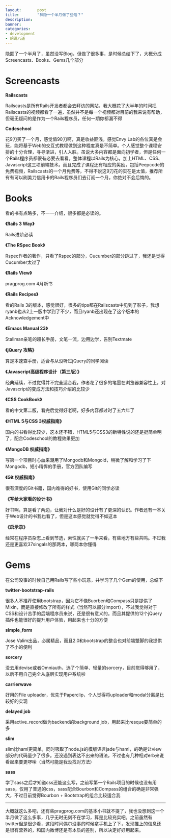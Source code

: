 ```yaml
---
layout:       post
title:        "神隐一个半月做了些啥？"
description: 
banner: 
categories: 
- development
- 胡说八道
---
```


隐匿了一个半月了，虽然没写Blog，但做了很多事，是时候总结下了，大概分成Screencasts、Books、Gems几个部分

# Screencasts

<strong>Railscasts</strong>

Railscasts是所有Rails开发者都会去拜访的网站，我大概花了大半年的时间把Railscasts的视频都看了一遍，虽然并不是每一个视频都对目前的我来说有帮助，但毫无疑问的是作为一个Rails程序员，任何一期你都漏不得

<strong>Codeschool</strong>

花9刀买了一个月，感觉值90刀啊，真是收益匪浅。感觉Envy Lab的各位真是会玩，能将基于Web的交互式教程做到这种程度真是不简单。个人感觉整个课程安排的十分合理，寻寻渐进，引人入胜。虽说大多内容都是面向初学者，但是任何一个Rails程序员都很有必要去看看。整体课程以Rails为核心，加上HTML、CSS、Javascript这三项前端技术。而且完成了课程还有相应的奖励，包括Peepcode的免费视频，Railscasts的一个月免费等，不得不说这9刀花的实在是太值，推荐所有有可以刷美刀信用卡的Rails程序员们去订阅一个月，你绝对不会后悔的。

# Books

看的书有点略多，不一一介绍，很多都是必读的。

<strong>《Rails 3 Way》</strong>

Rails进阶必读

<strong>《The RSpec Book》</strong>

Rspec作者的著作，只看了Rspec的部分，Cucumber的部分跳过了，我还是觉得Cucumber太过了

<strong>《Rails View》</strong>

pragprog.com 4月新书

<strong>《Rails Recipes》</strong>

看的Rails 3的版本，感觉很好，很多的tips都在Railscasts中见到了影子，我想ryanb也从2上一版中学到了不少，而且ryanb还出现在了这个版本的Acknowledgement中

<strong>《Emacs Manual 23》</strong>

Stallman亲笔的超长手册，文笔一流，边用边学，告别Textmate

<strong>《jQuery 攻略》</strong>

算是本速查手册，适合与从没听过jQuery的同学阅读

<strong>《Javascript高级程序设计（第三版）》</strong>

经典延续，不过觉得并不完全适合我，作者花了很多的笔墨在浏览器兼容性上，对Javascript的变成方法和技巧介绍的比较少

<strong>《CSS CookBook》</strong>

看的中文第二版，看完后觉得好老啊，好多内容都过时了五六年了

<strong>《HTML 5与CSS 3权威指南》</strong>

国内的书看得比较少，这本还不错，HTML5与CSS3的新特性说的还是挺简单明了，配合Codeschool的教程效果更加

<strong>《MongoDB 权威指南》</strong>

写第一个项目时心血来潮用了Mongodb和Mongoid，稍微了解和学习了下Mongodb，短小精悍的手册，官方团队编写

<strong>《Git 权威指南》</strong>

很有深度的Git书籍，国内难得的好书，使用Git的同学必读

<strong>《写给大家看的设计书》</strong>

好书啊，算是看了两边，让我对什么是好的设计有了更深的认识。作者还有一本关于Web设计的书我也看了，但是这本感觉就觉得不如这本

<strong>《启示录》</strong>

经常在程序员杂志上看到节选，索性就买了一半来看，有些地方有些共鸣。不过我还是更喜欢37singals的那两本，哪两本你懂得

# Gems

在公司没事的时候自己用Rails写了些小玩意，并学习了几个Gem的使用，总结下

<strong>twitter-bootstrap-rails</strong>

很多人不推荐使用bootstrap，因为它不像Buorben和Compass只是提供了Mixin，而是直接修改了所有的样式（当然可以部分import），不过我觉得对于CSS和设计苦手的后端程序员来说，还是很有意义的。而且其提供的12个jQuery插件也能很好的提升用户体验，用起来也十分的方便

<strong>simple_form</strong>

Jose Valim出品，必属精品，而且2.0和bootstrap的整合也对前端蹩脚的我提供了不小的便利

<strong>sorcery</strong>

没去用devise或者Omniauth，选了个简单、轻量的sorcery，目前觉得够用了，以后不用自己完全从底层实现用户系统啦

<strong>carrierwave</strong>

好用的File uploader，优先于Paperclip，个人觉得将uploader和modal分离是比较好的实现

<strong>delayed job</strong>

采用active_record做为backend的background job，用起来比resque要简单的多

<strong>slim</strong>

slim比haml更简单，同时吸取了node.js的模版语言jade与haml，的确是让view部分的代码量少了很多。还没遇到表达不出来的语法，不过也有几种相对erb来说看起来要更啰嗦（当然可能是我没找对方法）

<strong>sass</strong>

学了sass之后才知道css还能这么写，之前写第一个Rails项目的时候也没有用sass，仅用了普通的css，sass配合Bourbon和Compass的组合的确是非常强大，不过目前觉得Bourbon + Bootstrap的组合比较适合我

<hr />

大概就这么多吧，还有些pragprog.com的基本小书就不提了，我也没想到这一个半月做了这么多事，几乎无时无刻不在学习，算是比较充实吧。之前虽然有twitter但是很少看，这段时间偶尔没事的时候拿手机上了下，发现推上的信息还是很有营养的，和国内微博还是有本质的差别，所以决定好好用起来。
